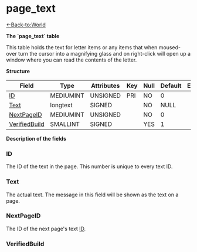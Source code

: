 # page\_text

[<-Back-to:World](database-world.md)

**The \`page\_text\` table**

This table holds the text for letter items or any items that when moused-over turn the cursor into a magnifying glass and on right-click will open up a window where you can read the contents of the letter.

**Structure**

| Field            | Type         | Attributes | Key | Null | Default | Extra | Comment |
|------------------|--------------|------------|-----|------|---------|-------|---------|
| [ID][1]          | MEDIUMINT | UNSIGNED   | PRI | NO   | 0       |       |         |
| [Text][2]        | longtext     | SIGNED     |     | NO   | NULL    |       |         |
| [NextPageID][3]   | MEDIUMINT | UNSIGNED   |     | NO   | 0       |       |         |
| [VerifiedBuild][4] | SMALLINT  | SIGNED     |     | YES  | 1       |       |         |

[1]: #ID
[2]: #Text
[3]: #NextPageID
[4]: #VerifiedBuild

**Description of the fields**

### ID

The ID of the text in the page. This number is unique to every text ID.

### Text

The actual text. The message in this field will be shown as the text on a page.

### NextPageID

The ID of the next page's text [ID](#page_text-ID).

### VerifiedBuild
